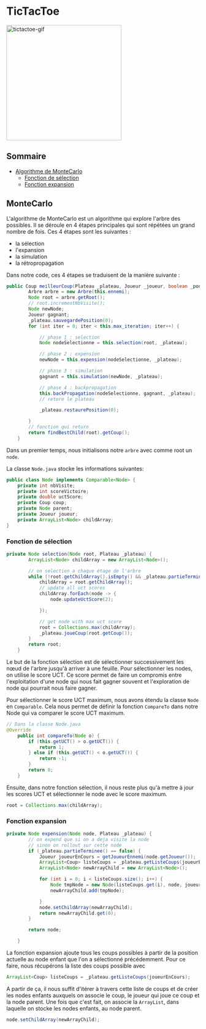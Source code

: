# TicTacToe

<img src="https://user-images.githubusercontent.com/25727549/114904864-991ab480-9e18-11eb-8f50-e112673487b0.gif" alt="tictactoe-gif" width="300">

## Sommaire

- [Algorithme de MonteCarlo](#MonteCarlo)
  - [Fonction de sélection](#fonction-de-sélection)
  - [Fonction expansion](#fonction-expansion)

## MonteCarlo 

L'algorithme de MonteCarlo est un algorithme qui explore l'arbre des possibles. Il se déroule en 4 étapes principales qui sont répétées un grand nombre de fois. Ces 4 étapes sont les suivantes :  

- la sélection
- l'expansion
- la simulation 
- la rétropropagation

Dans notre code, ces 4 étapes se traduisent de la manière suivante : 

```java
public Coup meilleurCoup(Plateau _plateau, Joueur _joueur, boolean _ponder) {
        Arbre arbre = new Arbre(this.ennemi);
        Node root = arbre.getRoot();
        // root.incrementNbVisite();
        Node newNode;
        Joueur gagnant;
        _plateau.sauvegardePosition(0);
        for (int iter = 0; iter < this.max_iteration; iter++) {

            // phase 1 : selection
            Node nodeSelectionne = this.selection(root, _plateau);

            // phase 2 : expension
            newNode = this.expension(nodeSelectionne, _plateau);

            // phase 3 : simulation
            gagnant = this.simulation(newNode, _plateau);

            // phase 4 : backpropagation
            this.backPropagation(nodeSelectionne, gagnant, _plateau);
            // retore le plateau

            _plateau.restaurePosition(0);

        }
        // fonction qui return
        return findBestChild(root).getCoup();
    }
```

Dans un premier temps, nous initialisons notre `arbre` avec comme root un `node`. 

La classe `Node.java` stocke les informations suivantes: 

```java
public class Node implements Comparable<Node> {
    private int nbVisite;
    private int scoreVictoire;
    private double uctScore;
    private Coup coup;
    private Node parent;
    private Joueur joueur;
    private ArrayList<Node> childArray;
}
```

### Fonction de sélection

```java
private Node selection(Node root, Plateau _plateau) {
        ArrayList<Node> childArray = new ArrayList<Node>();

        // on selection a chaque étage de l'arbre
        while (!root.getChildArray().isEmpty() && _plateau.partieTerminee() == false) {
            childArray = root.getChildArray();
            // update all uct scores
            childArray.forEach(node -> {
                node.updateUctScore(2);

            });

            // get node with max uct score
            root = Collections.max(childArray);
            _plateau.joueCoup(root.getCoup());
        }
        return root;
    }
```
Le but de la fonction sélection est de sélectionner successivement les nœud de l'arbre jusqu'à arriver à une feuille. Pour sélectionner les nodes, on utilise le score UCT. Ce score permet de faire un compromis entre l'exploitation d'une node qui nous fait gagner souvent et l'exploration de node qui pourrait nous faire gagner.

Pour sélectionner le score UCT maximum, nous avons étendu la classe `Node` en `Comparable`. Cela nous permet de définir la fonction `CompareTo` dans notre Node qui va comparer le score UCT maximum.

```java
// Dans la classe Node.java
@Override
    public int compareTo(Node o) {
        if (this.getUCT() > o.getUCT()) {
            return 1;
        } else if (this.getUCT() < o.getUCT()) {
            return -1;
        }
        return 0;
    }
```

Ensuite, dans notre fonction sélection, il nous reste plus qu'à mettre à jour les scores UCT et sélectionner le node avec le score maximum.

```java
root = Collections.max(childArray);
```

### Fonction expansion

```java
private Node expension(Node node, Plateau _plateau) {
        // on expend que si on a deja visite la node
        // sinon on rollout sur cette node
        if (_plateau.partieTerminee() == false) {
            Joueur joueurEnCours = getJoueurEnnemi(node.getJoueur());
            ArrayList<Coup> listeCoups = _plateau.getListeCoups(joueurEnCours);
            ArrayList<Node> newArrayChild = new ArrayList<Node>();

            for (int i = 0; i < listeCoups.size(); i++) {
                Node tmpNode = new Node(listeCoups.get(i), node, joueurEnCours);
                newArrayChild.add(tmpNode);

            }
            node.setChildArray(newArrayChild);
            return newArrayChild.get(0);
        }

        return node;

    }    
```

La fonction expansion ajoute tous les coups possibles à partir de la position actuelle au node enfant que l'on a sélectionné précédemment. Pour ce faire, nous récupérons la liste des coups possible avec 

```java 
ArrayList<Coup> listeCoups = _plateau.getListeCoups(joueurEnCours);
```

A partir de ça, il nous suffit d'itérer à travers cette liste de coups et de créer les nodes enfants auxquels on associe le coup, le joueur qui joue ce coup et la node parent. Une fois que c'est fait, on associe la `ArrayList`, dans laquelle on stocke les nodes enfants, au node parent.

```java 
node.setChildArray(newArrayChild);
```
